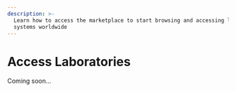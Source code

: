 ```yaml
---
description: >-
  Learn how to access the marketplace to start browsing and accessing lab
  systems worldwide
---
```


# Access Laboratories

Coming soon...
